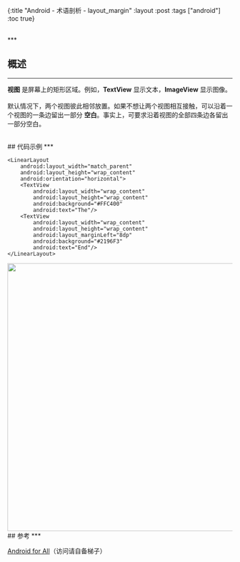 {:title "Android - 术语剖析 - layout_margin"
 :layout :post
 :tags  ["android"]
 :toc true}

<br>
***
<br>

## 概述
***

**视图** 是屏幕上的矩形区域。例如，**TextView** 显示文本，**ImageView** 显示图像。
<br>
<br>
默认情况下，两个视图彼此相邻放置。如果不想让两个视图相互接触，可以沿着一个视图的一条边留出一部分 **空白**。事实上，可要求沿着视图的全部四条边各留出一部分空白。

<br>
## 代码示例
***

```
<LinearLayout
    android:layout_width="match_parent"
    android:layout_height="wrap_content"
    android:orientation="horizontal">
    <TextView
        android:layout_width="wrap_content"
        android:layout_height="wrap_content"
        android:background="#FFC400"
        android:text="The"/>
    <TextView
        android:layout_width="wrap_content"
        android:layout_height="wrap_content"
        android:layout_marginLeft="8dp"
        android:background="#2196F3"
        android:text="End"/>
</LinearLayout>
```

<img src="http://oem503hzx.bkt.clouddn.com/Android-for-All-Layout-Margin.png" width="600"/>

<br>
## 参考
***

[Android for All](https://developers.google.com/android/for-all/vocab-words/)（访问请自备梯子）

